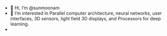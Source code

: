 - 👋 Hi, I’m @sunmoonam
- 👀 I’m interested in Parallel computer architecture, neural networks, user interfaces, 3D sensors, light field 3D displays, and Processors for deep learning.
-
<!---
sunmoonam/sunmoonam is a ✨ special ✨ repository because its `README.md` (this file) appears on your GitHub profile.
You can click the Preview link to take a look at your changes.
--->
